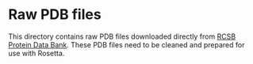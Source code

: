 # Raw PDB files

This directory contains raw PDB files downloaded directly from [RCSB Protein Data Bank](https://www.rcsb.org).
These PDB files need to be cleaned and prepared for use with Rosetta.
